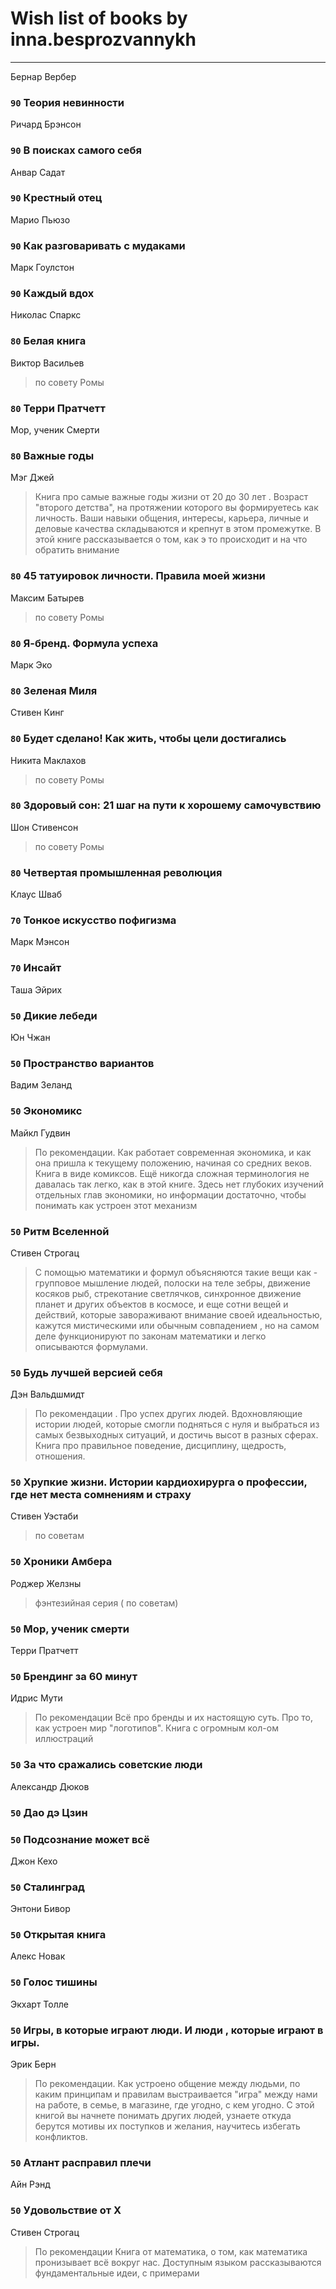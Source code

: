 # Wish list of books by inna.besprozvannykh
---

Бернар Вербер

### `90` Теория невинности
Ричард Брэнсон

### `90` В поисках самого себя
Анвар Садат

### `90` Крестный отец
Марио Пьюзо

### `90` Как разговаривать с мудаками
Марк Гоулстон

### `90` Каждый вдох
Николас Спаркс

### `80` Белая книга
Виктор Васильев
> по совету Ромы

### `80` Терри Пратчетт
Мор, ученик Смерти

### `80` Важные годы
Мэг Джей
> Книга про самые важные годы жизни от 20 до 30 лет . Возраст "второго детства", на протяжении которого вы формируетесь как личность. Ваши навыки общения, интересы, карьера, личные и деловые качества складываются и крепнут в этом промежутке. В этой книге рассказывается о том, как э то происходит и на что обратить внимание

### `80` 45 татуировок личности. Правила моей жизни
Максим Батырев
> по совету Ромы

### `80` Я-бренд. Формула успеха
Марк Эко

### `80` Зеленая Миля
Стивен Кинг

### `80` Будет сделано! Как жить, чтобы цели достигались
Никита Маклахов
> по совету Ромы

### `80` Здоровый сон: 21 шаг на пути к хорошему самочувствию
Шон Стивенсон
> по совету Ромы

### `80` Четвертая промышленная революция
Клаус Шваб

### `70` Тонкое искусство пофигизма
Марк Мэнсон

### `70` Инсайт
Таша Эйрих

### `50` Дикие лебеди
Юн Чжан

### `50` Пространство вариантов
Вадим Зеланд

### `50` Экономикс
Майкл Гудвин
> По рекомендации. 
>  Как работает современная экономика, и как она пришла к текущему положению, начиная со средних веков. Книга в виде комиксов. Ещё никогда сложная терминология не давалась так легко, как в этой книге. Здесь нет глубоких изучений отдельных глав экономики, но информации достаточно, чтобы понимать как устроен этот механизм

### `50` Ритм Вселенной
Стивен Строгац
> С помощью математики и формул объясняются такие вещи как - групповое мышление людей, полоски на теле зебры, движение косяков рыб, стрекотание светлячков, синхронное движение планет и других объектов в космосе, и еще сотни вещей и действий, которые завораживают внимание своей идеальностью, кажутся мистическими или обычным совпадением , но на самом деле функционируют по законам математики и легко описываются формулами.

### `50` Будь лучшей версией себя
Дэн Вальдшмидт
> По рекомендации .
> Про успех других людей. Вдохновляющие истории людей, которые смогли подняться с нуля и выбраться из самых безвыходных ситуаций, и достичь высот в разных сферах. Книга про правильное поведение, дисциплину, щедрость, отношения.

### `50` Хрупкие жизни. Истории кардиохирурга о профессии, где нет места сомнениям и страху
Стивен Уэстаби
> по советам

### `50` Хроники Амбера
Роджер Желзны
> фэнтезийная серия ( по советам)

### `50` Мор, ученик смерти
Терри Пратчетт

### `50` Брендинг за 60 минут
Идрис Мути
> По рекомендации
> Всё про бренды и их настоящую суть. Про то, как устроен мир "логотипов". Книга с огромным кол-ом иллюстраций

### `50` За что сражались советские люди
Александр Дюков

### `50` Дао дэ Цзин

### `50` Подсознание может всё
Джон Кехо

### `50` Сталинград
Энтони Бивор

### `50` Открытая книга
Алекс Новак

### `50` Голос тишины
Экхарт Толле

### `50` Игры, в которые играют люди. И люди , которые играют в игры.
Эрик Берн
> По рекомендации.
> Как устроено общение между людьми, по каким принципам и правилам выстраивается "игра" между нами на работе, в семье, в магазине, где угодно, с кем угодно. С этой книгой вы начнете понимать других людей, узнаете откуда берутся мотивы их поступков и желания, научитесь избегать конфликтов.

### `50` Атлант расправил плечи
Айн Рэнд

### `50` Удовольствие от Х
Стивен Строгац
> По рекомендации
> Книга от математика, о том, как математика пронизывает всё вокруг нас. Доступным языком рассказываются фундаментальные идеи, с примерами

